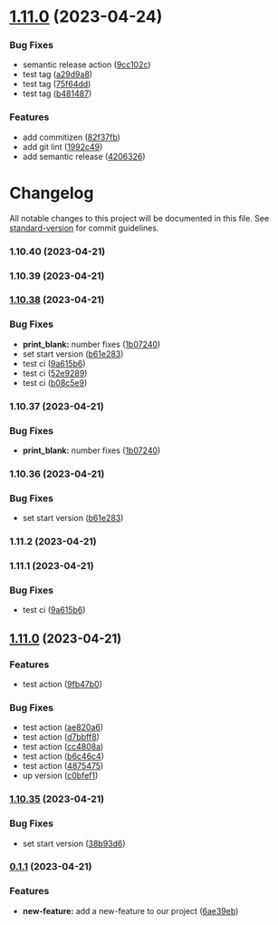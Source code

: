 # [1.11.0](https://github.com/Sergey55511/data1/compare/v1.10.38...v1.11.0) (2023-04-24)


### Bug Fixes

* semantic release action ([9cc102c](https://github.com/Sergey55511/data1/commit/9cc102c49d00e21143c3e2736bb8b9da07e52ee6))
* test tag ([a29d9a8](https://github.com/Sergey55511/data1/commit/a29d9a8a215414ea1b4ca8a602f1bbcb266b2207))
* test tag ([75f64dd](https://github.com/Sergey55511/data1/commit/75f64dd5f6b291e1d896d855f537560e82211a2f))
* test tag ([b481487](https://github.com/Sergey55511/data1/commit/b481487bcd32fc5b28debd32988d517aa207fa24))


### Features

* add commitizen ([82f37fb](https://github.com/Sergey55511/data1/commit/82f37fb3417c4ccbf8c82f6a5e8cabe9c4088406))
* add git lint ([1992c49](https://github.com/Sergey55511/data1/commit/1992c49f9f1604c899e0511ece26dabf25c9a94a))
* add semantic release ([4206326](https://github.com/Sergey55511/data1/commit/42063268b647bc077ad984dc03b65ae08953cfda))

# Changelog

All notable changes to this project will be documented in this file. See [standard-version](https://github.com/conventional-changelog/standard-version) for commit guidelines.

### 1.10.40 (2023-04-21)

### 1.10.39 (2023-04-21)

### [1.10.38](https://github.com/Sergey55511/data1/compare/v1.11.0...v1.10.38) (2023-04-21)


### Bug Fixes

* **print_blank:** number fixes ([1b07240](https://github.com/Sergey55511/data1/commit/1b07240c86e747cd8d2ae1921dd0f105cddf894d))
* set start version ([b61e283](https://github.com/Sergey55511/data1/commit/b61e28339174daea0341734cd53808eafac61bd4))
* test ci ([9a615b6](https://github.com/Sergey55511/data1/commit/9a615b69065b67b29f585204417855e6b37e82f6))
* test ci ([52e9289](https://github.com/Sergey55511/data1/commit/52e9289b0a9399897d0f20b6ba85fa1f08378d8a))
* test ci ([b08c5e9](https://github.com/Sergey55511/data1/commit/b08c5e93bf6bc022b0a10b9d0af63dbd1b9acf4d))

### 1.10.37 (2023-04-21)


### Bug Fixes

* **print_blank:** number fixes ([1b07240](https://github.com/Sergey55511/data1/commit/1b07240c86e747cd8d2ae1921dd0f105cddf894d))

### 1.10.36 (2023-04-21)


### Bug Fixes

* set start version ([b61e283](https://github.com/Sergey55511/data1/commit/b61e28339174daea0341734cd53808eafac61bd4))

### 1.11.2 (2023-04-21)

### 1.11.1 (2023-04-21)


### Bug Fixes

* test ci ([9a615b6](https://github.com/Sergey55511/data1/commit/9a615b69065b67b29f585204417855e6b37e82f6))

## [1.11.0](https://github.com/Sergey55511/data1/compare/v1.10.35...v1.11.0) (2023-04-21)


### Features

* test action ([9fb47b0](https://github.com/Sergey55511/data1/commit/9fb47b0dd7e464ac7b7c43328b4e69c1c0a5d4b8))


### Bug Fixes

* test action ([ae820a6](https://github.com/Sergey55511/data1/commit/ae820a6bb8f94523d0a5c9900b3cfa3fe8e0d35a))
* test action ([d7bbff8](https://github.com/Sergey55511/data1/commit/d7bbff893de82944711c86fc80815cf38a150e58))
* test action ([cc4808a](https://github.com/Sergey55511/data1/commit/cc4808a8f6be295fbd4f6d12308d87a3c419c9cc))
* test action ([b6c46c4](https://github.com/Sergey55511/data1/commit/b6c46c408fab814d3af9ccd098e2fe0cd55ef8d8))
* test action ([4875475](https://github.com/Sergey55511/data1/commit/487547588d8c59eff75ba60bd0f601d67b6e82f5))
* up version ([c0bfef1](https://github.com/Sergey55511/data1/commit/c0bfef152646b68be7ca0ac8f79e7e09af7f9bc2))

### [1.10.35](https://github.com/Sergey55511/data1/compare/v0.1.1...v1.10.35) (2023-04-21)


### Bug Fixes

* set start version ([38b93d6](https://github.com/Sergey55511/data1/commit/38b93d6d89bed00e97191d08f3d3408b9df2a1f5))

### [0.1.1](https://github.com/Sergey55511/data1/compare/v1.1.6...v0.1.1) (2023-04-21)


### Features

* **new-feature:** add a new-feature to our project ([6ae39eb](https://github.com/Sergey55511/data1/commit/6ae39eb111934128f68ad30491e85aece791c00a))
